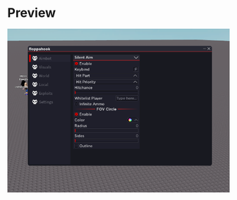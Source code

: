 # Preview
![a](https://raw.githubusercontent.com/picogoat/Roblox-UI-Libs/main/Cerberus/Preview.PNG)
